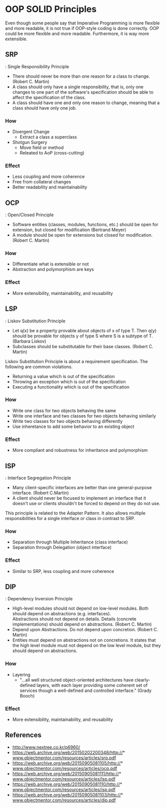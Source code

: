 # OOP SOLID Principles

Even though some people say that Imperative Programming is more flexible and more readable, it is not true if OOP-style coding is done correctly. OOP could be more flexible and more readable. Furthermore, it is way more extensible.

## SRP
: Single Responsibility Principle

* There should never be more than one reason for a class to change. (Robert C. Martin)
* A class should only have a single responsibility, that is, only one changes to one part of the software's specification should be able to affect the specification of the class.
* A class should have one and only one reason to change, meaning that a class should have only one job.

### How
* Divergent Change
  * Extract a class a superclass
* Shotgun Surgery
  * Move field or method
  * Releated to AoP (cross-cutting)

### Effect
* Less coupling and more coherence
* Free from collateral changes
* Better readability and maintainability

## OCP
: Open/Closed Principle

* Software entities (classes, modules, functions, etc.) should be open for extension, but closed for modification (Bertrand Meyer)
* A module should be open for extensions but closed for modification. (Robert C. Martin)

### How
* Differentiate what is extensible or not
* Abstraction and polymorphism are keys

### Effect
* More extensibility, maintainability, and reusability

## LSP
: Liskov Substitution Principle

* Let q(x) be a property provable about objects of x of type T. Then q(y) should be provable for objects y of type S where S is a subtype of T. (Barbara Liskov)
* Subclasses should be substitutable for their base classes. (Robert C. Martin)

Liskov Substitution Principle is about a requirement specification. The following are common violations.
* Returning a value which is out of the specification
* Throwing an exception which is out of the specification
* Executing a functionality which is out of the specification

### How
* Write one class for two objects behaving the same
* Write one interface and two classes for two objects behaving similarly
* Write two classes for two objects behaving differently
* Use inheretance to add some behavior to an existing object

### Effect
* More compliant and robustness for inheritance and polymorphism

## ISP
: Interface Segregation Principle

* Many client-specific interfaces are better than one general-purpose interface. (Robert C.Martin) 
* A client should never be focused to implement an interface that it doesn't use or clients shouldn't be forced to depend on they do not use.

This principle is related to the Adapter Pattern. It also allows multiple responsibilities for a single interface or class in contrast to SRP.

### How
* Separation through Multiple Inheritance (class interface)
* Separation through Delegation (object interface)

### Effect
* Similar to SRP, less coupling and more coherence

## DIP
: Dependency Inversion Principle

* High-level modules should not depend on low-level modules. Both should depend on abstractions (e.g. interfaces).<br> Abstractions should not depend on details. Details (concrete implementations) should depend on abstractions. (Robert C. Martin)
* Depend upon Abstractions. Do not depend upon concretion. (Robert C. Martin)
* Entities must depend on abstractions not on concretions. It states that the high level module must not depend on the low level module, but they should depend on abstractions.

### How
* Layering
  * "...all well structured object-oriented architectures have clearly-defined layers, with each layer providing some coherent set of services though a well-defined and controlled interface." (Grady Booch)

### Effect
* More extensibility, maintainability, and reusability

## References
* http://www.nextree.co.kr/p6960/
* https://web.archive.org/web/20150202200348/http://* www.objectmentor.com/resources/articles/srp.pdf
* https://web.archive.org/web/20150905081105/http://* www.objectmentor.com/resources/articles/ocp.pdf
* https://web.archive.org/web/20150905081111/http://* www.objectmentor.com/resources/articles/lsp.pdf
* https://web.archive.org/web/20150905081110/http://* www.objectmentor.com/resources/articles/isp.pdf
* https://web.archive.org/web/20150905081103/http://* www.objectmentor.com/resources/articles/dip.pdf
